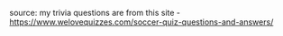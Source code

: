 source: my trivia questions are from this site - https://www.welovequizzes.com/soccer-quiz-questions-and-answers/
